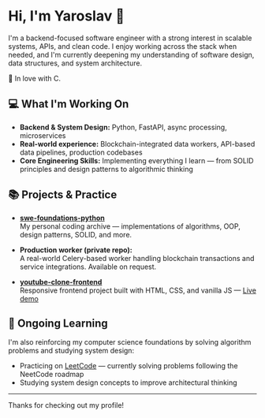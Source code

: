 # Hi, I'm Yaroslav 👋

I'm a backend-focused software engineer with a strong interest in scalable systems, APIs, and clean code. I enjoy working across the stack when needed, and I'm currently deepening my understanding of software design, data structures, and system architecture.

🖤 In love with C.

## 💻 What I'm Working On

- **Backend & System Design:** Python, FastAPI, async processing, microservices
- **Real-world experience:** Blockchain-integrated data workers, API-based data pipelines, production codebases
- **Core Engineering Skills:** Implementing everything I learn — from SOLID principles and design patterns to algorithmic thinking

## 📚 Projects & Practice

- [**swe-foundations-python**](https://github.com/yaroslav-korol/swe-foundations-python)  
  My personal coding archive — implementations of algorithms, OOP, design patterns, SOLID, and more.
  
- **Production worker (private repo):**  
  A real-world Celery-based worker handling blockchain transactions and service integrations. Available on request.

- [**youtube-clone-frontend**](https://github.com/yaroslav-korol/youtube-clone-frontend)  
  Responsive frontend project built with HTML, CSS, and vanilla JS — [Live demo](https://yaroslav-korol.github.io/youtube-clone-frontend)

## 🚀 Ongoing Learning

I'm also reinforcing my computer science foundations by solving algorithm problems and studying system design:

- Practicing on [LeetCode](https://leetcode.com/yaroslav_v_korol/) — currently solving problems following the NeetCode roadmap  
- Studying system design concepts to improve architectural thinking

---

Thanks for checking out my profile!


<!--
[![Anurag's GitHub stats](https://github-readme-stats-seven-ashen-19.vercel.app/api?username=yaroslav-korol)](https://github.com/anuraghazra/github-readme-stats)


**yaroslav-korol/yaroslav-korol** is a ✨ _special_ ✨ repository because its `README.md` (this file) appears on your GitHub profile.

Here are some ideas to get you started:

- 🔭 I’m currently working on ...
- 🌱 I’m currently learning ...
- 👯 I’m looking to collaborate on ...
- 🤔 I’m looking for help with ...
- 💬 Ask me about ...
- 📫 How to reach me: ...
- 😄 Pronouns: ...
- ⚡ Fun fact: ...
-->
